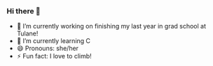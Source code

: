 ### Hi there 👋


- 🔭 I’m currently working on finishing my last year in grad school at Tulane!
- 🌱 I’m currently learning C
- 😄 Pronouns: she/her
- ⚡ Fun fact: I love to climb!
